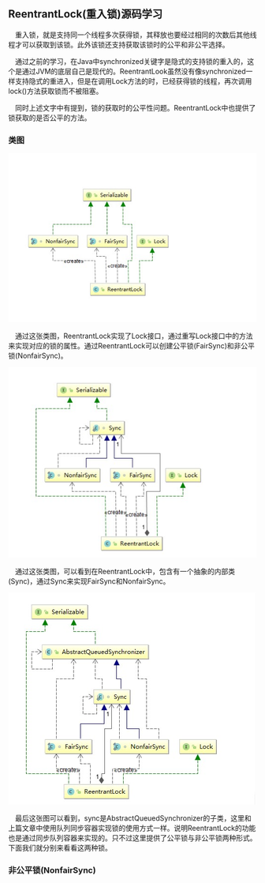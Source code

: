 ## ReentrantLock(重入锁)源码学习
&ensp;&ensp;重入锁，就是支持同一个线程多次获得锁，其释放也要经过相同的次数后其他线程才可以获取到该锁。此外该锁还支持获取该锁时的公平和非公平选择。

&ensp;&ensp;通过之前的学习，在Java中synchronized关键字是隐式的支持锁的重入的，这个是通过JVM的底层自己是现代的。ReentrantLook虽然没有像synchronized一样支持隐式的重进入，但是在调用Lock方法的时，已经获得锁的线程，再次调用lock()方法获取锁而不被阻塞。

&ensp;&ensp;同时上述文字中有提到，锁的获取时的公平性问题。ReentrantLock中也提供了锁获取的是否公平的方法。

### 类图
![image](https://github.com/FunCheney/concurrency/blob/master/src/main/java/com/fchen/concurrency/src/image/ReentrantLock1.png "ReentrantLock1")

&ensp;&ensp;通过这张类图，ReentrantLock实现了Lock接口，通过重写Lock接口中的方法来实现对应的锁的属性。通过ReentrantLock可以创建公平锁(FairSync)和非公平锁(NonfairSync)。

![image](https://github.com/FunCheney/concurrency/blob/master/src/main/java/com/fchen/concurrency/src/image/ReentrantLock2.png "ReentrantLock2")

&ensp;&ensp;通过这张类图，可以看到在ReentrantLock中，包含有一个抽象的内部类(Sync)，通过Sync来实现FairSync和NonfairSync。

![image](https://github.com/FunCheney/concurrency/blob/master/src/main/java/com/fchen/concurrency/src/image/ReentrantLock3.png "ReentrantLock3")

&ensp;&ensp;最后这张图可以看到，sync是AbstractQueuedSynchronizer的子类，这里和上篇文章中使用队列同步容器实现锁的使用方式一样。说明ReentrantLock的功能也是通过同步队列容器来实现的。只不过这里提供了公平锁与非公平锁两种形式。下面我们就分别来看看这两种锁。

### 非公平锁(NonfairSync)

